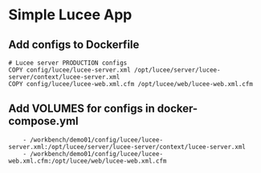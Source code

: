 # Simple Lucee App

## Add configs to Dockerfile

```
# Lucee server PRODUCTION configs
COPY config/lucee/lucee-server.xml /opt/lucee/server/lucee-server/context/lucee-server.xml
COPY config/lucee/lucee-web.xml.cfm /opt/lucee/web/lucee-web.xml.cfm

```

## Add VOLUMES for configs in docker-compose.yml
```
    - /workbench/demo01/config/lucee/lucee-server.xml:/opt/lucee/server/lucee-server/context/lucee-server.xml
    - /workbench/demo01/config/lucee/lucee-web.xml.cfm:/opt/lucee/web/lucee-web.xml.cfm
```


